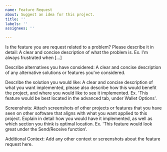 ```yaml
---
name: Feature Request
about: Suggest an idea for this project.
title: ''
labels: ''
assignees: ''

---
```


Is the feature you are request related to a problem? Please describe it in detail:
A clear and concise description of what the problem is. Ex. I'm always frustrated when [...]

Describe alternatives you have considered:
A clear and concise description of any alternative solutions or features you've considered.

Describe the solution you would like:
A clear and concise description of what you want implemented, please also describe how this would benefit the project, and where you would like to see it implemented. Ex. 'This feature would be best located in the advanced tab, under Wallet Options'.

Screenshots:
Attach screenshots of other projects or features that you have seen on other software that aligns with what you want applied to this project. Explain in detail how you would have it implemented, as well as which section you think is optimal location. Ex. 'This feature would look great under the Send/Receive function'.

Additional Context:
Add any other context or screenshots about the feature request here.
